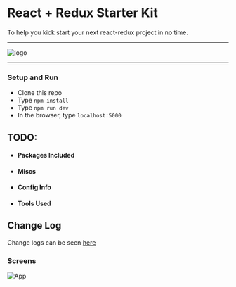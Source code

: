 # React + Redux Starter Kit

To help you kick start your  next react-redux project in no time. 
<hr>

![logo](assets/logo.png)

<hr>

### Setup and Run

* Clone this repo
* Type ```npm install```
* Type ```npm run dev```
* In the browser,  type ```localhost:5000```

## TODO:
* #### Packages Included
* #### Miscs
* #### Config Info
* #### Tools Used

## Change Log
Change logs can be seen [here](./CHANGELOG.md)

### Screens

![App](assets/app-1.PNG)